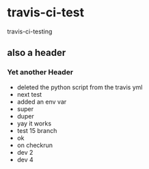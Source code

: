 # travis-ci-test
travis-ci-testing
## also a header
### Yet another Header
 - deleted the python script from the travis yml
- next test
- added an env var
- super
- duper
- yay it works
- test 15 branch
- ok
- on checkrun
- dev 2
- dev 4
